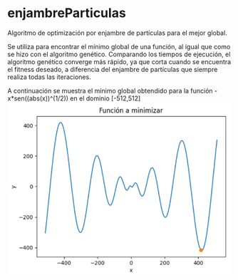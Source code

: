 # enjambreParticulas
Algoritmo de optimización por enjambre de partículas para el mejor global.

Se utiliza para encontrar el mínimo global de una función, al igual que como se hizo con el algoritmo genético. Comparando los tiempos de ejecución, el algoritmo genético
converge más rápido, ya que corta cuando se encuentra el fitness deseado, a diferencia del enjambre de partículas que siempre realiza todas las iteraciones.

A continuación se muestra el mínimo global obtendido para la función -x*sen((abs(x))^(1/2)) en el dominio [-512,512]
![Image text](https://github.com/marcoscecotti/enjambreParticulas/blob/main/enjambreParticulas.png)
